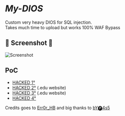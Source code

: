 # *My-DIOS*
Custom very heavy DIOS for SQL injection.<br>
Takes much time to upload but works 100% WAF Bypass 

## 📸 Screenshot 📸
![Screenshot](https://i.postimg.cc/xYSb0KvN/IMG-20230310-191611.jpg)

## PoC

* [HACKED 1°](https://tinyurl.com/uvtkpeha)
* [HACKED 2°](https://tinyurl.com/5edxfrjw) (.edu website)
* [HACKED 3°](https://t.ly/4FjZ) (.edu website)
* [HACKED 4°](https://tinyurl.com/3pdhtsck)

Credits goes to [Err0r_HB](https://t.me/Err0r_HB) and big thanks to [bY🅟4s5](https://t.me/mdieter)
